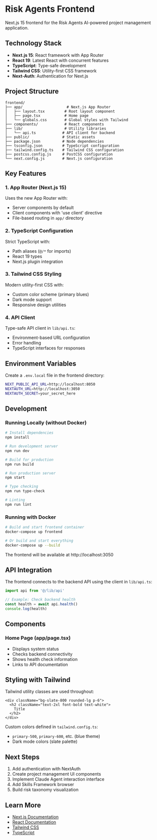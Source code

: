 # Risk Agents Frontend

Next.js 15 frontend for the Risk Agents AI-powered project management application.

## Technology Stack

- **Next.js 15**: React framework with App Router
- **React 19**: Latest React with concurrent features
- **TypeScript**: Type-safe development
- **Tailwind CSS**: Utility-first CSS framework
- **Next-Auth**: Authentication for Next.js

## Project Structure

```
frontend/
├── app/                    # Next.js App Router
│   ├── layout.tsx         # Root layout component
│   ├── page.tsx           # Home page
│   └── globals.css        # Global styles with Tailwind
├── components/            # React components
├── lib/                   # Utility libraries
│   └── api.ts            # API client for backend
├── public/               # Static assets
├── package.json          # Node dependencies
├── tsconfig.json         # TypeScript configuration
├── tailwind.config.ts    # Tailwind CSS configuration
├── postcss.config.js     # PostCSS configuration
└── next.config.js        # Next.js configuration
```

## Key Features

### 1. App Router (Next.js 15)
Uses the new App Router with:
- Server components by default
- Client components with 'use client' directive
- File-based routing in `app/` directory

### 2. TypeScript Configuration
Strict TypeScript with:
- Path aliases (`@/*` for imports)
- React 19 types
- Next.js plugin integration

### 3. Tailwind CSS Styling
Modern utility-first CSS with:
- Custom color scheme (primary blues)
- Dark mode support
- Responsive design utilities

### 4. API Client
Type-safe API client in `lib/api.ts`:
- Environment-based URL configuration
- Error handling
- TypeScript interfaces for responses

## Environment Variables

Create a `.env.local` file in the frontend directory:

```bash
NEXT_PUBLIC_API_URL=http://localhost:8050
NEXTAUTH_URL=http://localhost:3050
NEXTAUTH_SECRET=your_secret_here
```

## Development

### Running Locally (without Docker)

```bash
# Install dependencies
npm install

# Run development server
npm run dev

# Build for production
npm run build

# Run production server
npm start

# Type checking
npm run type-check

# Linting
npm run lint
```

### Running with Docker

```bash
# Build and start frontend container
docker-compose up frontend

# Or build and start everything
docker-compose up --build
```

The frontend will be available at http://localhost:3050

## API Integration

The frontend connects to the backend API using the client in `lib/api.ts`:

```typescript
import api from '@/lib/api'

// Example: Check backend health
const health = await api.health()
console.log(health)
```

## Components

### Home Page (app/page.tsx)
- Displays system status
- Checks backend connectivity
- Shows health check information
- Links to API documentation

## Styling with Tailwind

Tailwind utility classes are used throughout:

```tsx
<div className="bg-slate-800 rounded-lg p-6">
  <h2 className="text-2xl font-bold text-white">
    Title
  </h2>
</div>
```

Custom colors defined in `tailwind.config.ts`:
- `primary-500`, `primary-600`, etc. (blue theme)
- Dark mode colors (slate palette)

## Next Steps

1. Add authentication with NextAuth
2. Create project management UI components
3. Implement Claude Agent interaction interface
4. Add Skills Framework browser
5. Build risk taxonomy visualization

## Learn More

- [Next.js Documentation](https://nextjs.org/docs)
- [React Documentation](https://react.dev)
- [Tailwind CSS](https://tailwindcss.com/docs)
- [TypeScript](https://www.typescriptlang.org/docs)
